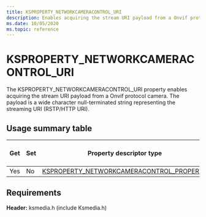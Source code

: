 ```yaml
---
title: KSPROPERTY_NETWORKCAMERACONTROL_URI
description: Enables acquiring the stream URI payload from a Onvif protocol camera.
ms.date: 10/05/2020
ms.topic: reference
---
```


# KSPROPERTY_NETWORKCAMERACONTROL_URI

The KSPROPERTY_NETWORKCAMERACONTROL_URI property enables acquiring the stream URI payload from a Onvif protocol camera. The payload is a wide character null-terminated string representing the streaming URI (RSTP/HTTP URI).

## Usage summary table

| Get | Set | Property descriptor type | Property value type |
|--|--|--|--|
| Yes | No | [KSPROPERTY_NETWORKCAMERACONTROL_PROPERTY](/windows-hardware/drivers/ddi/ksmedia/ne-ksmedia-ksproperty_networkcameracontrol_property) | LONG |

## Requirements

**Header:** ksmedia.h (include Ksmedia.h)
